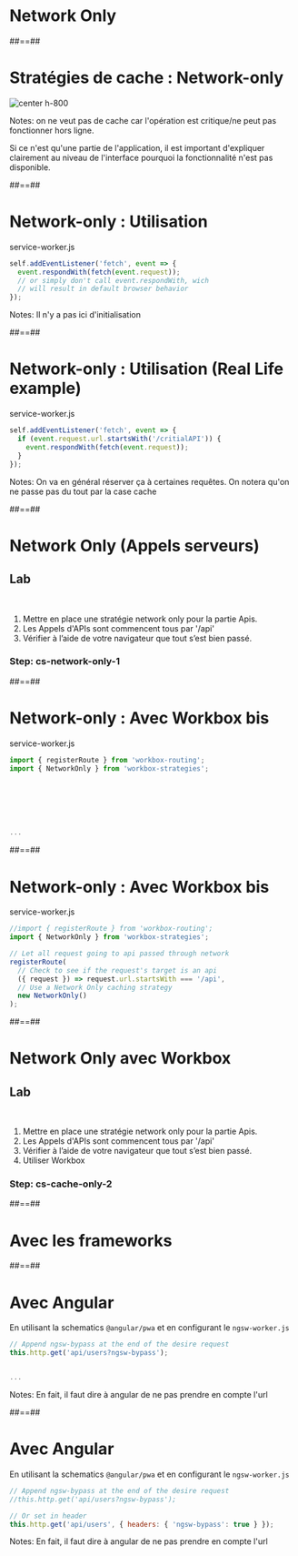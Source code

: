 <!-- .slide: class="transition bg-green" -->

# Network Only

##==##

# Stratégies de cache : Network-only

![center h-800](./assets/images/cache-strategy-network-only.png)

Notes:
on ne veut pas de cache car l'opération est critique/ne peut pas fonctionner hors ligne.

Si ce n'est qu'une partie de l'application, il est important d'expliquer clairement au niveau de l'interface pourquoi la fonctionnalité n'est pas disponible.

##==##

<!-- .slide: class="with-code" -->

# Network-only : Utilisation

service-worker.js

```javascript
self.addEventListener('fetch', event => {
  event.respondWith(fetch(event.request));
  // or simply don't call event.respondWith, wich
  // will result in default browser behavior
});
```

<!-- .element: class="big-code" -->

Notes:
Il n'y a pas ici d'initialisation

##==##

<!-- .slide: class="with-code" -->

# Network-only : Utilisation (Real Life example)

service-worker.js

```javascript
self.addEventListener('fetch', event => {
  if (event.request.url.startsWith('/critialAPI')) {
    event.respondWith(fetch(event.request));
  }
});
```

<!-- .element: class="big-code" -->

Notes:
On va en général réserver ça à certaines requêtes. On notera qu'on ne passe pas du tout par la case cache

##==##

<!-- .slide: class="exercice" data-type-show="hide" -->

# Network Only (Appels serveurs)

## Lab

<br>

1. Mettre en place une stratégie network only pour la partie Apis.
1. Les Appels d'APIs sont commencent tous par '/api'
1. Vérifier à l’aide de votre navigateur que tout s’est bien passé.

### Step: cs-network-only-1

##==##

<!-- .slide: class="with-code max-height" -->

# Network-only : Avec Workbox bis

service-worker.js

```javascript
import { registerRoute } from 'workbox-routing';
import { NetworkOnly } from 'workbox-strategies';







...
```

<!-- .element: class="big-code" -->

##==##

<!-- .slide: class="with-code max-height" -->

# Network-only : Avec Workbox bis

service-worker.js

```javascript
//import { registerRoute } from 'workbox-routing';
import { NetworkOnly } from 'workbox-strategies';

// Let all request going to api passed through network
registerRoute(
  // Check to see if the request's target is an api
  ({ request }) => request.url.startsWith === '/api',
  // Use a Network Only caching strategy
  new NetworkOnly()
);
```

<!-- .element: class="big-code" -->

##==##

<!-- .slide: class="exercice" data-type-show="hide" -->

# Network Only avec Workbox

## Lab

<br>

1. Mettre en place une stratégie network only pour la partie Apis.
1. Les Appels d'APIs sont commencent tous par '/api'
1. Vérifier à l’aide de votre navigateur que tout s’est bien passé.
1. Utiliser Workbox

### Step: cs-cache-only-2

##==##

<!-- .slide: class="transition bg-white" -->

# Avec les frameworks

##==##

<!-- .slide: class="with-code" -->

# Avec Angular

En utilisant la schematics `@angular/pwa` et en configurant le `ngsw-worker.js`

```javascript
// Append ngsw-bypass at the end of the desire request
this.http.get('api/users?ngsw-bypass');


...
```

<!-- .element: class="big-code" -->

Notes:
En fait, il faut dire à angular de ne pas prendre en compte l'url

##==##

<!-- .slide: class="with-code" -->

# Avec Angular

En utilisant la schematics `@angular/pwa` et en configurant le `ngsw-worker.js`

```javascript
// Append ngsw-bypass at the end of the desire request
//this.http.get('api/users?ngsw-bypass');

// Or set in header
this.http.get('api/users', { headers: { 'ngsw-bypass': true } });
```

<!-- .element: class="big-code" -->

Notes:
En fait, il faut dire à angular de ne pas prendre en compte l'url

